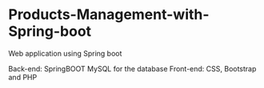 # Products-Management-with-Spring-boot
Web application using Spring boot


Back-end: SpringBOOT MySQL for the database
Front-end: CSS, Bootstrap and PHP 

